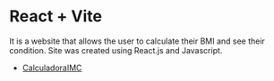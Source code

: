 # React + Vite

It is a website that allows the user to calculate their BMI and see their condition. Site was created using React.js and Javascript.

- [CalculadoraIMC](https://main--stellar-dodol-0d8a2c.netlify.app/) 

